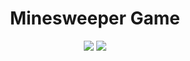 <h1 align="center"> Minesweeper Game </h1>

<p align="center">
   <img src="https://github.com/JoaoVictorfss/object-orientation/blob/master/Udemy-Cod3r/Layouts/campo-minado-derrota.png"/>
   <img src="https://github.com/JoaoVictorfss/object-orientation/blob/master/Udemy-Cod3r/Layouts/campo-minado-vitoria.png"/>
</p>
